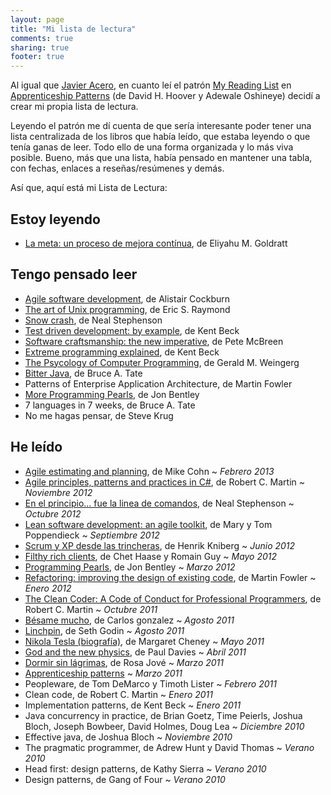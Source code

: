```yaml
---
layout: page
title: "Mi lista de lectura"
comments: true
sharing: true
footer: true
---
```


Al igual que [Javier Acero](http://javieracero.com), en cuanto leí el patrón 
[My Reading List](http://apprenticeship-patterns.labs.oreilly.com/ch06.html#reading_list) 
en [Apprenticeship Patterns](http://apprenticeship-patterns.labs.oreilly.com) 
(de David H. Hoover y Adewale Oshineye) decidí a crear mi propia lista de lectura.

Leyendo el patrón me dí cuenta de que sería interesante poder tener una lista centralizada 
de los libros que había leído, que estaba leyendo o que tenía ganas de leer. Todo ello de 
una forma organizada y lo más viva posible. Bueno, más que una lista, había pensado en 
mantener una tabla, con fechas, enlaces a reseñas/resúmenes y demás.

Así que, aquí está mi Lista de Lectura:

## Estoy leyendo

- [La meta: un proceso de mejora contínua](http://www.casadellibro.com/libro-la-meta-un-proceso-de-mejora-continua-3-ed/9788479787189/1054992), de Eliyahu M. Goldratt

## Tengo pensado leer

- [Agile software development](http://www.amazon.com/Agile-Software-Development-Alistair-Cockburn/dp/0201699699), de Alistair Cockburn
- [The art of Unix programming](http://www.catb.org/esr/writings/taoup), de Eric S. Raymond
- [Snow crash](http://www.amazon.com/Snow-Crash-Bantam-Spectra-Book/dp/0553380958), de Neal Stephenson
- [Test driven development: by example](http://www.amazon.com/Test-Driven-Development-Kent-Beck/dp/0321146530), de Kent Beck
- [Software craftsmanship: the new imperative](http://www.amazon.com/Software-Craftsmanship-Imperative-Pete-McBreen/dp/0201733862), de Pete McBreen
- [Extreme programming explained](http://www.amazon.com/Extreme-Programming-Explained-Embrace-Change/dp/0201616416), de Kent Beck
- [The Psycology of Computer Programming](http://www.amazon.com/exec/obidos/ASIN/0932633420/codihorr-20), de Gerald M. Weingerg
- [Bitter Java](http://books.google.co.in/books?id=U5dXq7FzvcIC), de Bruce A. Tate
- Patterns of Enterprise Application Architecture, de Martin Fowler
- [More Programming Pearls](http://search.barnesandnoble.com/More-Programming-Pearls/John-Bentley/e/9780201118896), de Jon Bentley
- 7 languages in 7 weeks, de Bruce A. Tate
- No me hagas pensar, de Steve Krug

## He leído

- [Agile estimating and planning](blog/2013/02/13/agile-estimating-and-planning/), de Mike Cohn ~ *Febrero 2013*
- [Agile principles, patterns and practices in C#](http://rchavarria.wordpress.com/2012/11/22/agile-principles-patterns-and-practices-in-c), de Robert C. Martin ~ *Noviembre 2012*
- [En el principio... fue la linea de comandos](http://rchavarria.wordpress.com/2012/10/25/en-el-principio-fue-la-linea-de-comandos), de Neal Stephenson ~ *Octubre 2012*
- [Lean software development: an agile toolkit](http://rchavarria.wordpress.com/2012/10/10/lean-software-development), de Mary y Tom Poppendieck ~ *Septiembre 2012*
- [Scrum y XP desde las trincheras](http://rchavarria.wordpress.com/2012/07/06/scrum-y-xp-desde-las-trincheras), de Henrik Kniberg ~ *Junio 2012*
- [Filthy rich clients](http://filthyrichclients.org), de Chet Haase y Romain Guy ~ *Mayo 2012*
- [Programming Pearls](http://rchavarria.wordpress.com/2012/05/25/programming-pearls), de Jon Bentley ~ *Marzo 2012*
- [Refactoring: improving the design of existing code](http://www.amazon.com/gp/product/0201485672/ref=as_li_tf_il?ie=UTF8&amp;tag=good-read-books-20&amp;linkCode=as2&amp;camp=217145&amp;creative=399369&amp;creativeASIN=0201485672), de Martin Fowler ~ *Enero 2012*
- [The Clean Coder: A Code of Conduct for Professional Programmers](http://www.amazon.com/Clean-Coder-Conduct-Professional-Programmers/dp/0137081073/ref=sr_1_5?ie=UTF8&amp;qid=1314772593&amp;sr=8-5), de Robert C. Martin ~ *Octubre 2011*
- [Bésame mucho](http://www.casadellibro.com/libro-besame-mucho-como-criar-a-tus-hijos-con-amor-lujo/1159119/2900001206153), de Carlos gonzalez ~ *Agosto 2011*
- [Linchpin](http://www.amazon.com/Linchpin-Are-Indispensable-Seth-Godin/dp/1591844096/ref=sr_1_1?s=books&amp;ie=UTF8&amp;qid=1302263434&amp;sr=1-1), de Seth Godin ~ *Agosto 2011*
- [Nikola Tesla (biografía)](http://www.casadellibro.com/libro-nikola-tesla-el-genio-al-que-le-robaron-la-luz/1652872/2900001360156), de Margaret Cheney ~ *Mayo 2011*
- [God and the new physics](http://rchavarria.wordpress.com/2011/04/08/god-and-the-new-physics), de Paul Davies ~ *Abril 2011*
- [Dormir sin lágrimas](http://rchavarria.wordpress.com/2011/03/29/dormir-sin-lagrimas), de Rosa Jové ~ *Marzo 2011*
- [Apprenticeship patterns](blog/2011/03/24/apprenticeship-patterns) ~ *Marzo 2011*
- Peopleware, de Tom DeMarco y Timoth Lister ~ *Febrero 2011*
- Clean code, de Robert C. Martin ~ *Enero 2011*
- Implementation patterns, de Kent Beck ~ *Enero 2011*
- Java concurrency in practice, de Brian Goetz, Time Peierls, Joshua Bloch, Joseph Bowbeer, David Holmes, Doug Lea ~ *Diciembre 2010*
- Effective java, de Joshua Bloch ~ *Noviembre 2010*
- The pragmatic programmer, de Adrew Hunt y David Thomas ~ *Verano 2010*
- Head first: design patterns, de Kathy Sierra ~ *Verano 2010*
- Design patterns, de Gang of Four ~ *Verano 2010*
